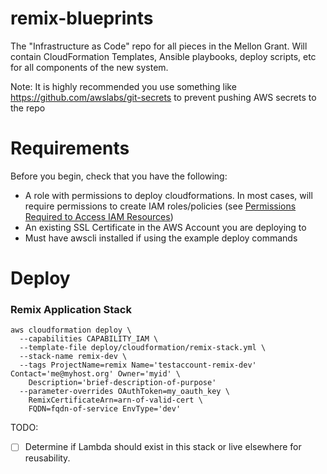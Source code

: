 # remix-blueprints
The "Infrastructure as Code" repo for all pieces in the Mellon Grant. Will contain CloudFormation Templates, Ansible playbooks, deploy scripts, etc for all components of the new system.

Note: It is highly recommended you use something like https://github.com/awslabs/git-secrets to prevent pushing AWS secrets to the repo

# Requirements
Before you begin, check that you have the following:
  - A role with permissions to deploy cloudformations. In most cases, will require permissions to create IAM roles/policies (see [Permissions Required to Access IAM Resources](https://docs.aws.amazon.com/IAM/latest/UserGuide/access_permissions-required.html))
  - An existing SSL Certificate in the AWS Account you are deploying to
  - Must have awscli installed if using the example deploy commands

# Deploy

### Remix Application Stack

```console
aws cloudformation deploy \
  --capabilities CAPABILITY_IAM \
  --template-file deploy/cloudformation/remix-stack.yml \
  --stack-name remix-dev \
  --tags ProjectName=remix Name='testaccount-remix-dev' Contact='me@myhost.org' Owner='myid' \
    Description='brief-description-of-purpose'
  --parameter-overrides OAuthToken=my_oauth_key \
    RemixCertificateArn=arn-of-valid-cert \
    FQDN=fqdn-of-service EnvType='dev'
```

TODO:
* [ ] Determine if Lambda should exist in this stack or live elsewhere for reusability.
